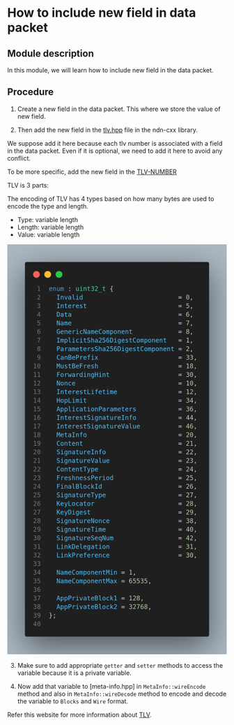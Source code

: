 # How to include new field in data packet

## Module description

In this module, we will learn how to include new field in the data packet.

## Procedure

1. Create a new field in the data packet. This where we store the value of new field.

2. Then add the new field in the [tlv.hpp](https://github.com/named-data-ndnSIM/ndn-cxx/blob/2b51e5796415b5d41fe268b35250b9453f16d3d6/ndn-cxx/encoding/tlv.hpp) file in the ndn-cxx library.

We suppose add it here because each tlv number is associated with a field in the data packet. Even if it is optional, we need to add it here to avoid any conflict.

To be more specific, add the new field in the 
[TLV-NUMBER](https://github.com/named-data-ndnSIM/ndn-cxx/blob/2b51e5796415b5d41fe268b35250b9453f16d3d6/ndn-cxx/encoding/tlv.hpp#L63)

TLV is 3 parts:

The encoding of TLV has 4 types based on how many bytes are used to encode the type and length.

* Type: variable length
* Length: variable length
* Value: variable length

![Alt text](./../include_new/data_pic1.png)

3. Make sure to add appropriate `getter` and `setter` methods to access the variable because it is a private variable.

4. Now add that variable to [meta-info.hpp] in `MetaInfo::wireEncode` method and also in `MetaInfo::wireDecode` method to encode and decode the variable to `Blocks` and `Wire` format.

Refer this website for more information about [TLV](https://docs.named-data.net/NDN-packet-spec/current/tlv.html).